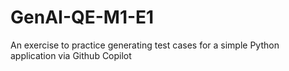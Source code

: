 # GenAI-QE-M1-E1
An exercise to practice generating test cases for a simple Python application via Github Copilot

